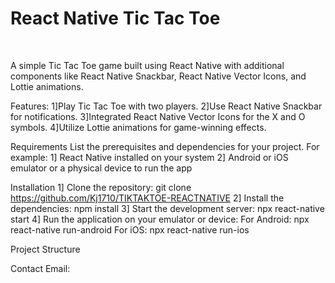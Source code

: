 # React Native Tic Tac Toe
<br/>

A simple Tic Tac Toe game built using React Native with additional components like React Native Snackbar, React Native Vector Icons, and Lottie animations.
 

Features:
1]Play Tic Tac Toe with two players.
2]Use React Native Snackbar for notifications.
3]Integrated React Native Vector Icons for the X and O symbols.
4]Utilize Lottie animations for game-winning effects.

Requirements
List the prerequisites and dependencies for your project. For example:
1] React Native installed on your system
2] Android or iOS emulator or a physical device to run the app

Installation
1] Clone the repository: 
git clone https://github.com/Kj1710/TIKTAKTOE-REACTNATIVE
2] Install the dependencies:
npm install
3] Start the development server:
npx react-native start
4] Run the application on your emulator or device:
For Android: 
npx react-native run-android
For iOS:
npx react-native run-ios


Project Structure




Contact
Email: 

